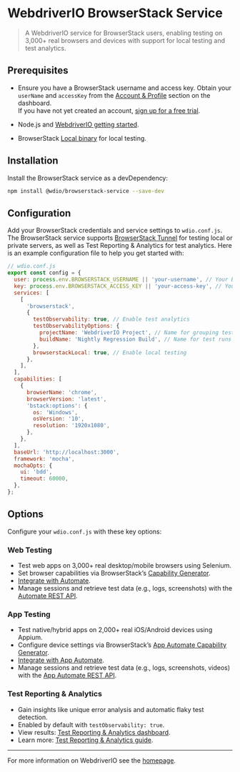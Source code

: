 WebdriverIO BrowserStack Service
==========

> A WebdriverIO service for BrowserStack users, enabling testing on 3,000+ real browsers and devices with support for local testing and test analytics.

## Prerequisites

* Ensure you have a BrowserStack username and access key. Obtain your `userName` and `accessKey` from the [Account & Profile](https://www.browserstack.com/accounts/profile/details) section on the dashboard.  
If you have not yet created an account, [sign up for a free trial](https://www.browserstack.com/users/sign_up).

* Node.js and [WebdriverIO getting started](https://webdriver.io/docs/gettingstarted).

* BrowserStack [Local binary](https://www.browserstack.com/docs/local-testing/api) for local testing.

## Installation​

Install the BrowserStack service as a devDependency:

```bash
npm install @wdio/browserstack-service --save-dev
```

## Configuration​

Add your BrowserStack credentials and service settings to `wdio.conf.js`. The BrowserStack service supports [BrowserStack Tunnel](https://www.browserstack.com/docs/automate/selenium/getting-started/nodejs/webdriverio/local-testing) for testing local or private servers, as well as Test Reporting & Analytics for test analytics. Here is an example configuration file to help you get started with:

```js
// wdio.conf.js
export const config = {
  user: process.env.BROWSERSTACK_USERNAME || 'your-username', // Your BrowserStack username
  key: process.env.BROWSERSTACK_ACCESS_KEY || 'your-access-key', // Your BrowserStack access key
  services: [
    [
      'browserstack',
      {
        testObservability: true, // Enable test analytics
        testObservabilityOptions: {
          projectName: 'WebdriverIO Project', // Name for grouping tests
          buildName: 'Nightly Regression Build', // Name for test runs
        },
        browserstackLocal: true, // Enable local testing
      },
    ],
  ],
  capabilities: [
    {
      browserName: 'chrome',
      browserVersion: 'latest',
      'bstack:options': {
        os: 'Windows',
        osVersion: '10',
        resolution: '1920x1080',
      },
    },
  ],
  baseUrl: 'http://localhost:3000',
  framework: 'mocha',
  mochaOpts: {
    ui: 'bdd',
    timeout: 60000,
  },
};
```

## Options​

Configure your `wdio.conf.js` with these key options:

### Web Testing

* Test web apps on 3,000+ real desktop/mobile browsers using Selenium.
* Set browser capabilities via BrowserStack’s [Capability Generator](https://www.browserstack.com/automate/capabilities).
* [Integrate with Automate](https://www.browserstack.com/docs/automate/selenium/getting-started/nodejs/webdriverio/integrate-your-tests).
* Manage sessions and retrieve test data (e.g., logs, screenshots) with the [Automate REST API](https://www.browserstack.com/docs/automate/api-reference/selenium/automate-api).

### App Testing

* Test native/hybrid apps on 2,000+ real iOS/Android devices using Appium.
* Configure device settings via BrowserStack’s [App Automate Capability Generator](https://www.browserstack.com/app-automate/capabilities).
* [Integrate with App Automate](https://www.browserstack.com/docs/app-automate/appium/getting-started/nodejs/webdriverio/integrate-your-tests).
* Manage sessions and retrieve test data (e.g., logs, screenshots, videos) with the [App Automate REST API](https://www.browserstack.com/docs/app-automate/api-reference).

### Test Reporting & Analytics

* Gain insights like unique error analysis and automatic flaky test detection.
* Enabled by default with `testObservability: true`. 
* View results: [Test Reporting & Analytics dashboard](https://observability.browserstack.com/overview).
* Learn more: [Test Reporting & Analytics guide](https://www.browserstack.com/docs/test-reporting-and-analytics/quick-start/webdriverio).

----

For more information on WebdriverIO see the [homepage](https://webdriver.io).
